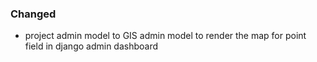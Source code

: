 ### Changed

- project admin model to GIS admin model to render the map for point field in django admin dashboard
